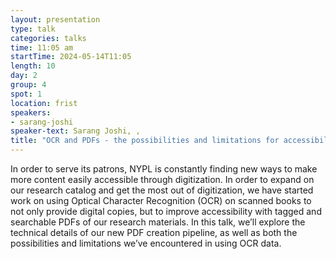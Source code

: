 ```yaml
---
layout: presentation
type: talk
categories: talks
time: 11:05 am
startTime: 2024-05-14T11:05
length: 10
day: 2
group: 4
spot: 1
location: frist
speakers:
- sarang-joshi
speaker-text: Sarang Joshi, , 
title: "OCR and PDFs - the possibilities and limitations for accessibility"
---
```

In order to serve its patrons, NYPL is constantly finding new ways to make more content easily accessible through digitization. In order to expand on our research catalog and get the most out of digitization, we have started work on using Optical Character Recognition (OCR) on scanned books to not only provide digital copies, but to improve accessibility with tagged and searchable PDFs of our research materials. In this talk, we’ll explore the technical details of our new PDF creation pipeline, as well as both the possibilities and limitations we’ve encountered in using OCR data.
